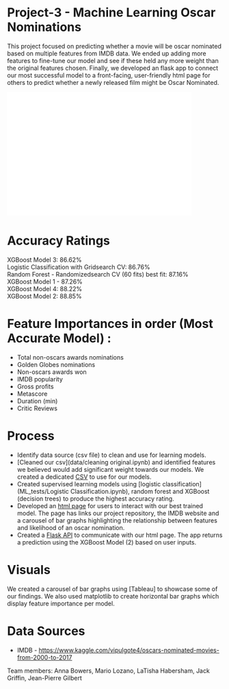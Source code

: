 # Project-3 - Machine Learning Oscar Nominations
This project focused on predicting whether a movie will be oscar nominated based on multiple features from IMDB data. We ended up adding more features to fine-tune our model and see if these held any more weight than the original features chosen. Finally, we developed an flask app to connect our most successful model to a front-facing, user-friendly html page for others to predict whether a newly released film might be Oscar Nominated.   

![Screen Shot 2021-03-30 at 5 29 45 PM](https://github.com/eenabow/oscar_nominations/blob/b5f18564e824b8558795b13f25b057d74796e60b/ML_tests/xgbmodel2_importantfeatures.png)

# Accuracy Ratings
XGBoost Model 3: 86.62%  
Logistic Classification with Gridsearch CV: 86.76%  
Random Forest - Randomizedsearch CV (60 fits) best fit: 87.16%  
XGBoost Model 1 - 87.26%  
XGBoost Model 4: 88.22%  
XGBoost Model 2: 88.85%   


# Feature Importances in order (Most Accurate Model) : 
* Total non-oscars awards nominations       
* Golden Globes nominations   
* Non-oscars awards won           
* IMDB popularity              
* Gross profits                     
* Metascore                
* Duration (min)                 
* Critic Reviews          


# Process 
* Identify data source (csv file) to clean and use for learning models. 
* [Cleaned our csv](data/cleaning original.ipynb) and identified features we believed would add significant weight towards our models. We created a dedicated [CSV](data/oscars_df.csv) to use for our models.
* Created supervised learning models using [logistic classification](ML_tests/Logistic Classification.ipynb), random forest and XGBoost (decision trees) to produce the highest accuracy rating.
* Developed an [html page](templates/predictions.html) for users to interact with our best trained model. The page has links our project repository, the IMDB website and a carousel of bar graphs highlighting the relationship between features and likelihood of an oscar nomination.
* Created a [Flask API](app1.py) to communicate with our html page. The app returns a prediction using the XGBoost Model (2) based on user inputs.

# Visuals 
We created a carousel of bar graphs using [Tableau] to showcase some of our findings. We also used matplotlib to create horizontal bar graphs which display feature importance per model.

# Data Sources 
* IMDB - https://www.kaggle.com/vipulgote4/oscars-nominated-movies-from-2000-to-2017


Team members: Anna Bowers, Mario Lozano, LaTisha Habersham, Jack Griffin, Jean-Pierre Gilbert
